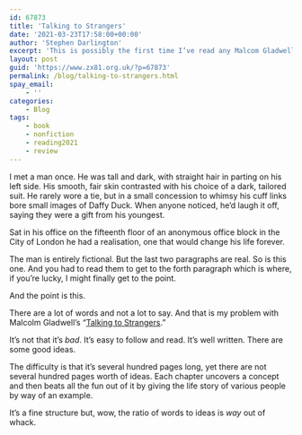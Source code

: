 ```yaml
---
id: 67873
title: 'Talking to Strangers'
date: '2021-03-23T17:58:00+00:00'
author: 'Stephen Darlington'
excerpt: 'This is possibly the first time I’ve read any Malcom Gladwell. Any good?'
layout: post
guid: 'https://www.zx81.org.uk/?p=67873'
permalink: /blog/talking-to-strangers.html
spay_email:
    - ''
categories:
    - Blog
tags:
    - book
    - nonfiction
    - reading2021
    - review
---
```


<span style="font-size: inherit; font-weight: 400;">I met a man once. He was tall and dark, with straight hair in parting on his left side. His smooth, fair skin contrasted with his choice of a dark, tailored suit. He rarely wore a tie, but in a small concession to whimsy his cuff links bore small images of Daffy Duck. When anyone noticed, he’d laugh it off, saying they were a gift from his youngest.</span>

Sat in his office on the fifteenth floor of an anonymous office block in the City of London he had a realisation, one that would change his life forever.

The man is entirely fictional. But the last two paragraphs are real. So is this one. And you had to read them to get to the forth paragraph which is where, if you’re lucky, I might finally get to the point.

And the point is this.

There are a lot of words and not a lot to say. And that is my problem with Malcolm Gladwell’s “[Talking to Strangers](https://amzn.to/3r6YCMq).”

It’s not that it’s *bad*. It’s easy to follow and read. It’s well written. There are some good ideas.

The difficulty is that it’s several hundred pages long, yet there are not several hundred pages worth of ideas. Each chapter uncovers a concept and then beats all the fun out of it by giving the life story of various people by way of an example.

It’s a fine structure but, wow, the ratio of words to ideas is *way* out of whack.